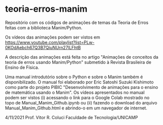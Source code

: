 # teoria-erros-manim
Repositório com os códigos de animações de temas da Teoria de Erros feitas com a biblioteca Manim/Python.

Os vídeos das animações podem ser vistos em
https://www.youtube.com/playlist?list=PLw-0KOdAebch67Q3B7QiuNUrn27lLFhtB

A descrição das animações está feita no artigo "Animações de conceitos da teoria de erros usando Manim/Python" submetido à Revista Brasileira de Ensino de Física.

Uma manual introdutório sobre o Python e sobre o Manim também é disponibilizado. O manual foi elaborado por Eric Satoshi Suzuki Kishimoto como parte do projeto PIBIC "Desenvolvimento de animações para o ensino de matemática usando o Manim". Os vídeos apresentados no manual podem ser vistos (i) acessando o link para o Google Colab mostrado no topo de Manual_Manim_Github.ipynb ou (ii) fazendo o download do arquivo Manual_Manim_Github.html e abrindo-o em um navegador de internet.


4/11/2021
Prof. Vitor R. Coluci
Faculdade de Tecnologia/UNICAMP
